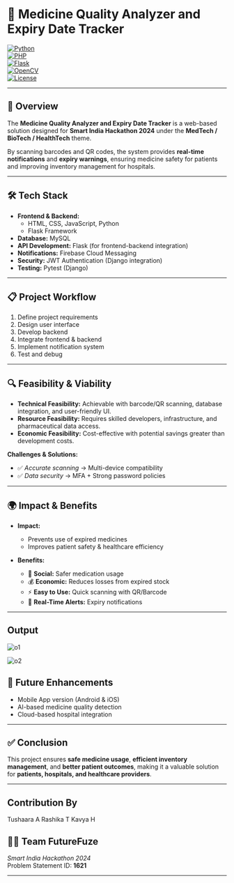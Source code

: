 # 💊 Medicine Quality Analyzer and Expiry Date Tracker  

[![Python](https://img.shields.io/badge/Python-3.10-blue?logo=python)](https://www.python.org/)  
[![PHP](https://img.shields.io/badge/PHP-8.0-purple?logo=php)](https://www.php.net/)  
[![Flask](https://img.shields.io/badge/Flask-Framework-lightgrey?logo=flask)](https://flask.palletsprojects.com/)  
[![OpenCV](https://img.shields.io/badge/OpenCV-ComputerVision-green?logo=opencv)](https://opencv.org/)  
[![License](https://img.shields.io/badge/License-MIT-green)](#)  


---

## 📌 Overview  
The **Medicine Quality Analyzer and Expiry Date Tracker** is a web-based solution designed for **Smart India Hackathon 2024** under the **MedTech / BioTech / HealthTech** theme.  

By scanning barcodes and QR codes, the system provides **real-time notifications** and **expiry warnings**, ensuring medicine safety for patients and improving inventory management for hospitals.  

---

## 🛠️ Tech Stack  

- **Frontend & Backend:**  
  - HTML, CSS, JavaScript, Python  
  - Flask Framework  
- **Database:** MySQL  
- **API Development:** Flask (for frontend-backend integration)  
- **Notifications:** Firebase Cloud Messaging  
- **Security:** JWT Authentication (Django integration)  
- **Testing:** Pytest (Django)  

---

## 📋 Project Workflow  

1. Define project requirements  
2. Design user interface  
3. Develop backend  
4. Integrate frontend & backend  
5. Implement notification system  
6. Test and debug  

---

## 🔍 Feasibility & Viability  

- **Technical Feasibility:** Achievable with barcode/QR scanning, database integration, and user-friendly UI.  
- **Resource Feasibility:** Requires skilled developers, infrastructure, and pharmaceutical data access.  
- **Economic Feasibility:** Cost-effective with potential savings greater than development costs.  

**Challenges & Solutions:**  
- ✅ *Accurate scanning* → Multi-device compatibility  
- ✅ *Data security* → MFA + Strong password policies  

---

## 🌍 Impact & Benefits  

- **Impact:**  
  - Prevents use of expired medicines  
  - Improves patient safety & healthcare efficiency  

- **Benefits:**  
  - 🏥 **Social:** Safer medication usage  
  - 💰 **Economic:** Reduces losses from expired stock  
  - ⚡ **Easy to Use:** Quick scanning with QR/Barcode  
  - 🔔 **Real-Time Alerts:** Expiry notifications  

---
## Output
![o1](https://github.com/user-attachments/assets/bab36079-3b96-4ed0-88f4-bd5d2f20ac5c)

![o2](https://github.com/user-attachments/assets/6e58b8e0-c050-4b43-b347-0429a617fbd2)

## 🚀 Future Enhancements  

- Mobile App version (Android & iOS)  
- AI-based medicine quality detection  
- Cloud-based hospital integration  

---

## ✅ Conclusion  
This project ensures **safe medicine usage**, **efficient inventory management**, and **better patient outcomes**, making it a valuable solution for **patients, hospitals, and healthcare providers**.  

---
## Contribution By
Tushaara A
Rashika T
Kavya H

## 👨‍💻 Team FutureFuze  
*Smart India Hackathon 2024*  
Problem Statement ID: **1621**  

---
